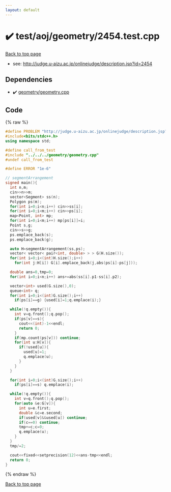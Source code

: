 ```yaml
---
layout: default
---
```


<!-- mathjax config similar to math.stackexchange -->
<script type="text/javascript" async
  src="https://cdnjs.cloudflare.com/ajax/libs/mathjax/2.7.5/MathJax.js?config=TeX-MML-AM_CHTML">
</script>
<script type="text/x-mathjax-config">
  MathJax.Hub.Config({
    TeX: { equationNumbers: { autoNumber: "AMS" }},
    tex2jax: {
      inlineMath: [ ['$','$'] ],
      processEscapes: true
    },
    "HTML-CSS": { matchFontHeight: false },
    displayAlign: "left",
    displayIndent: "2em"
  });
</script>

<script type="text/javascript" src="https://cdnjs.cloudflare.com/ajax/libs/jquery/3.4.1/jquery.min.js"></script>
<script src="https://cdn.jsdelivr.net/npm/jquery-balloon-js@1.1.2/jquery.balloon.min.js" integrity="sha256-ZEYs9VrgAeNuPvs15E39OsyOJaIkXEEt10fzxJ20+2I=" crossorigin="anonymous"></script>
<script type="text/javascript" src="../../../../assets/js/copy-button.js"></script>
<link rel="stylesheet" href="../../../../assets/css/copy-button.css" />


# :heavy_check_mark: test/aoj/geometry/2454.test.cpp


<a href="../../../../index.html">Back to top page</a>

* see: <a href="http://judge.u-aizu.ac.jp/onlinejudge/description.jsp?id=2454">http://judge.u-aizu.ac.jp/onlinejudge/description.jsp?id=2454</a>


## Dependencies
* :heavy_check_mark: <a href="../../../../library/geometry/geometry.cpp.html">geometry/geometry.cpp</a>


## Code
{% raw %}
```cpp
#define PROBLEM "http://judge.u-aizu.ac.jp/onlinejudge/description.jsp?id=2454"
#include<bits/stdc++.h>
using namespace std;

#define call_from_test
#include "../../../geometry/geometry.cpp"
#undef call_from_test

#define ERROR "1e-6"

// segmentArrangement
signed main(){
  int n,m;
  cin>>n>>m;
  vector<Segment> ss(n);
  Polygon ps(m);
  for(int i=0;i<n;i++) cin>>ss[i];
  for(int i=0;i<m;i++) cin>>ps[i];
  map<Point, int> mp;
  for(int i=0;i<m;i++) mp[ps[i]]=i;
  Point s,g;
  cin>>s>>g;
  ps.emplace_back(s);
  ps.emplace_back(g);

  auto H=segmentArrangement(ss,ps);
  vector< vector< pair<int, double> > > G(H.size());
  for(int i=0;i<(int)H.size();i++)
    for(int j:H[i]) G[i].emplace_back(j,abs(ps[i]-ps[j]));

  double ans=0,tmp=0;
  for(int i=0;i<n;i++) ans+=abs(ss[i].p1-ss[i].p2);

  vector<int> used(G.size(),0);
  queue<int> q;
  for(int i=0;i<(int)G.size();i++)
    if(ps[i]==g) {used[i]=1;q.emplace(i);}

  while(!q.empty()){
    int v=q.front();q.pop();
    if(ps[v]==s){
      cout<<(int)-1<<endl;
      return 0;
    }
    if(mp.count(ps[v])) continue;
    for(int u:H[v]){
      if(!used[u]){
        used[u]=1;
        q.emplace(u);
      }
    }
  }

  for(int i=0;i<(int)G.size();i++)
    if(ps[i]==s) q.emplace(i);

  while(!q.empty()){
    int v=q.front();q.pop();
    for(auto &e:G[v]){
      int u=e.first;
      double &c=e.second;
      if(used[v]&&used[u]) continue;
      if(c==0) continue;
      tmp+=c;c=0;
      q.emplace(u);
    }
  }
  tmp/=2;

  cout<<fixed<<setprecision(12)<<ans-tmp<<endl;
  return 0;
}

```
{% endraw %}

<a href="../../../../index.html">Back to top page</a>

